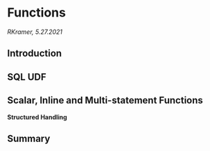 # Functions
*RKramer, 5.27.2021*

## Introduction


## SQL UDF


## Scalar, Inline and Multi-statement Functions
**Structured Handling**

## Summary
